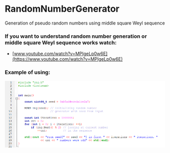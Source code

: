 # RandomNumberGenerator
 Generation of pseudo random numbers using middle square Weyl sequence

### If you want to understand random number generation or middle square Weyl sequence works watch:
* [www.youtube.com/watch?v=MPIgeLp0w6E](https://www.youtube.com/watch?v=MPIgeLp0w6E)  
### Example of using:
![Examle](pics/example.png)
